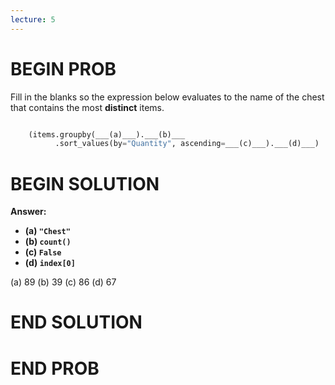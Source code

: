 ```yaml
---
lecture: 5
---
```


# BEGIN PROB

Fill in the blanks so the expression below evaluates to the name of the
chest that contains the most **distinct** items.

```py

    (items.groupby(___(a)___).___(b)___
          .sort_values(by="Quantity", ascending=___(c)___).___(d)___)
```

# BEGIN SOLUTION

**Answer:**

- **\(a\) `"Chest"`**
- **\(b\) `count()`**
- **\(c\) `False`**
- **\(d\) `index[0]`**

(a) <average>89</average>
(b) <average>39</average>
(c) <average>86</average>
(d) <average>67</average>

# END SOLUTION

# END PROB